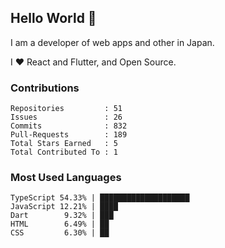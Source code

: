 ## Hello World 👋

I am a developer of web apps and other in Japan.

I ❤️ React and Flutter, and Open Source.

### Contributions

<!-- contributions start -->

    Repositories         : 51
    Issues               : 26
    Commits              : 832
    Pull-Requests        : 189
    Total Stars Earned   : 5
    Total Contributed To : 1

<!-- contributions end -->

### Most Used Languages

<!-- most-used-languages start -->

    TypeScript 54.33% | ████████████████████
    JavaScript 12.21% | ████
    Dart        9.32% | ███
    HTML        6.49% | ██
    CSS         6.30% | ██

<!-- most-used-languages end -->

